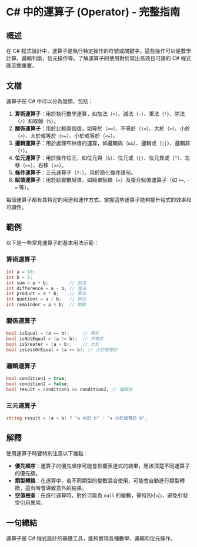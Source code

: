<!--
Meta Description: # C# 中的運算子 (Operator) - 完整指南 ## 概述 在 C# 程式設計中，運算子是執行特定操作的符號或關鍵字。這些操作可以是數學計算、邏輯判斷、位元操作等。了解運算子的使用對於寫出高效且可讀的 C# 程式碼至關重要。 ## 文檔 運算子在 C# 中可以分為幾類，包括： 1. **算...
Meta Keywords: int, bool, csharp, 小於或等於, 算術運算子
-->

# C# 中的運算子 (Operator) - 完整指南

## 概述
在 C# 程式設計中，運算子是執行特定操作的符號或關鍵字。這些操作可以是數學計算、邏輯判斷、位元操作等。了解運算子的使用對於寫出高效且可讀的 C# 程式碼至關重要。

## 文檔
運算子在 C# 中可以分為幾類，包括：
1. **算術運算子**：用於執行數學運算，如加法（`+`）、減法（`-`）、乘法（`*`）、除法（`/`）和取餘（`%`）。
2. **關係運算子**：用於比較兩個值，如等於（`==`）、不等於（`!=`）、大於（`>`）、小於（`<`）、大於或等於（`>=`）、小於或等於（`<=`）。
3. **邏輯運算子**：用於處理布林值的運算，如邏輯與（`&&`）、邏輯或（`||`）、邏輯非（`!`）。
4. **位元運算子**：用於操作位元，如位元與（`&`）、位元或（`|`）、位元異或（`^`）、左移（`<<`）、右移（`>>`）。
5. **條件運算子**：三元運算子（`?:`），用於簡化條件語句。
6. **賦值運算子**：用於給變數賦值，如簡單賦值（`=`）及複合賦值運算子（如 `+=`, `-=` 等）。

每個運算子都有其特定的用途和運作方式，掌握這些運算子能夠提升程式的效率和可讀性。

## 範例
以下是一些常見運算子的基本用法示範：

### 算術運算子
```csharp
int a = 10;
int b = 5;
int sum = a + b;        // 加法
int difference = a - b; // 減法
int product = a * b;    // 乘法
int quotient = a / b;   // 除法
int remainder = a % b;  // 取餘
```

### 關係運算子
```csharp
bool isEqual = (a == b);     // 等於
bool isNotEqual = (a != b);  // 不等於
bool isGreater = (a > b);    // 大於
bool isLessOrEqual = (a <= b); // 小於或等於
```

### 邏輯運算子
```csharp
bool condition1 = true;
bool condition2 = false;
bool result = condition1 && condition2; // 邏輯與
```

### 三元運算子
```csharp
string result = (a > b) ? "a 大於 b" : "a 小於或等於 b";
```

## 解釋
使用運算子時要特別注意以下幾點：
- **優先順序**：運算子的優先順序可能會影響表達式的結果，應該清楚不同運算子的優先級。
- **類型轉換**：在運算中，若不同類型的變數混合使用，可能會自動進行類型轉換，這有時會導致意外的結果。
- **空值檢查**：在進行運算時，對於可能為 `null` 的變數，需特別小心，避免引發空引用異常。

## 一句總結
運算子是 C# 程式設計的基礎工具，能夠實現各種數學、邏輯和位元操作。